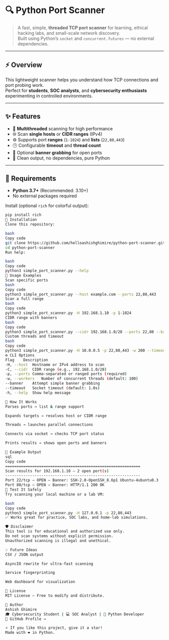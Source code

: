 # 🔍 Python Port Scanner

> A fast, simple, **threaded TCP port scanner** for learning, ethical hacking labs, and small-scale network discovery.  
> Built using Python’s `socket` and `concurrent.futures` — no external dependencies.

---

## ⚡ Overview
This lightweight scanner helps you understand how TCP connections and port probing work.  
Perfect for **students**, **SOC analysts**, and **cybersecurity enthusiasts** experimenting in controlled environments.

---

## ✨ Features
- 🧠 **Multithreaded** scanning for high performance  
- 🌐 Scan **single hosts** or **CIDR ranges** (IPv4)  
- ⚙️ Supports port **ranges** (`1-1024`) and **lists** (`22,80,443`)  
- 🕒 Configurable **timeout** and **thread count**  
- 🧾 Optional **banner grabbing** for open ports  
- 🧰 Clean output, no dependencies, pure Python  

---

## 🔧 Requirements
- **Python 3.7+** (Recommended: 3.10+)
- No external packages required

Install (optional `rich` for colorful output):
```bash
pip install rich
💾 Installation
Clone this repository:

bash
Copy code
git clone https://github.com/helloashishghimire/python-port-scanner.git
cd python-port-scanner
Run help:

bash
Copy code
python3 simple_port_scanner.py --help
🚀 Usage Examples
Scan specific ports
bash
Copy code
python3 simple_port_scanner.py --host example.com --ports 22,80,443
Scan a full range
bash
Copy code
python3 simple_port_scanner.py -H 192.168.1.10 -p 1-1024
CIDR range with banners
bash
Copy code
python3 simple_port_scanner.py --cidr 192.168.1.0/28 --ports 22,80 --banner
Custom threads and timeout
bash
Copy code
python3 simple_port_scanner.py -H 10.0.0.5 -p 22,80,443 -w 200 --timeout 0.8
⚙️ CLI Options
Flag	Description
-H, --host	Hostname or IPv4 address to scan
-C, --cidr	CIDR range (e.g., 192.168.1.0/28)
-p, --ports	Comma-separated or ranged ports (required)
-w, --workers	Number of concurrent threads (default: 100)
--banner	Attempt simple banner grabbing
--timeout	Socket timeout (default: 1.0s)
-h, --help	Show help message

🧠 How It Works
Parses ports → list & range support

Expands targets → resolves host or CIDR range

Threads → launches parallel connections

Connects via socket → checks TCP port status

Prints results → shows open ports and banners

🔎 Example Output
sql
Copy code
============================================================
Scan results for 192.168.1.10 — 2 open port(s)
------------------------------------------------------------
Port 22/tcp — OPEN — Banner: SSH-2.0-OpenSSH_8.6p1 Ubuntu-4ubuntu0.3
Port 80/tcp — OPEN — Banner: HTTP/1.1 200 OK
🧪 Test It Safely
Try scanning your local machine or a lab VM:

bash
Copy code
python3 simple_port_scanner.py -H 127.0.0.1 -p 22,80,443
✅ Works great for practice, SOC labs, and home-lab simulations.

🛡️ Disclaimer
This tool is for educational and authorized use only.
Do not scan systems without explicit permission.
Unauthorized scanning is illegal and unethical.

💡 Future Ideas
CSV / JSON output

AsyncIO rewrite for ultra-fast scanning

Service fingerprinting

Web dashboard for visualization

📜 License
MIT License — Free to modify and distribute.

👤 Author
Ashish Ghimire
🎓 Cybersecurity Student | 💻 SOC Analyst | 🧠 Python Developer
🔗 GitHub Profile →

⭐ If you like this project, give it a star!
Made with ❤️ in Python.



